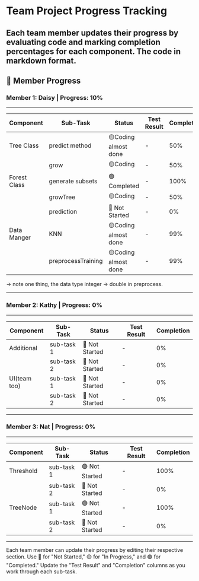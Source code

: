 # Team Project Progress Tracking

Each team member updates their progress by evaluating code and marking completion percentages for each component.
The  code in markdown format.
---

## 📝 Member Progress

### **Member 1: Daisy** | **Progress: 10%**  
---  

| Component   | Sub-Task             | Status          | Test Result | Completion |
|-------------|--------------        |-----------------|-------------|------------|
| Tree Class  | predict method           | 🟡Coding almost done  | -           | 50%         |
|             | grow           | 🟡Coding  | -           | 50%         |
| Forest Class  | generate subsets  | 🟢 Completed    | -           | 100%         |
|                | growTree  | 🟡Coding   | -           |  50%       |
|                | prediction  | 🔴 Not Started    | -           |  0%       |
| Data Manger | KNN                  | 🟡Coding almost done  | -           | 99%         | 
|             | preprocessTraining   |  🟡Coding almost done   | -           | 99%         |

-> note one thing, the data type integer -> double in preprocess.

---

### **Member 2: Kathy** | **Progress: 0%**  
---  

| Component   | Sub-Task     | Status          | Test Result | Completion |
|-------------|--------------|-----------------|-------------|------------|
| Additional  | sub-task 1   | 🔴 Not Started  | -           | 0%         |
|             | sub-task 2   | 🔴 Not Started  | -           | 0%         |
| UI(team too) | sub-task 1   | 🔴 Not Started  | -           | 0%         |
|             | sub-task 2   | 🔴 Not Started  | -           | 0%         |

---

### **Member 3: Nat** | **Progress: 0%**  
---  

| Component   | Sub-Task     | Status          | Test Result | Completion |
|-------------|--------------|-----------------|-------------|------------|
| Threshold   | sub-task 1   | 🟢 Not Started  | -           | 100%         |
|             | sub-task 2   | 🔴 Not Started  | -           | 0%         |
| TreeNode    | sub-task 1   | 🟢 Not Started  | -           | 100%         |
|             | sub-task 2   | 🔴 Not Started  | -           | 0%         |

---

Each team member can update their progress by editing their respective section. Use 🔴 for "Not Started," 🟡 for "In Progress," and 🟢 for "Completed." Update the "Test Result" and "Completion" columns as you work through each sub-task.
